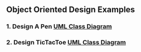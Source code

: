 ## Object Oriented Design Examples

### 1. Design A Pen [UML Class Diagram](https://rb.gy/dg8oig) 

### 2. Design TicTacToe [UML Class Diagram](https://rb.gy/vh4lay)

